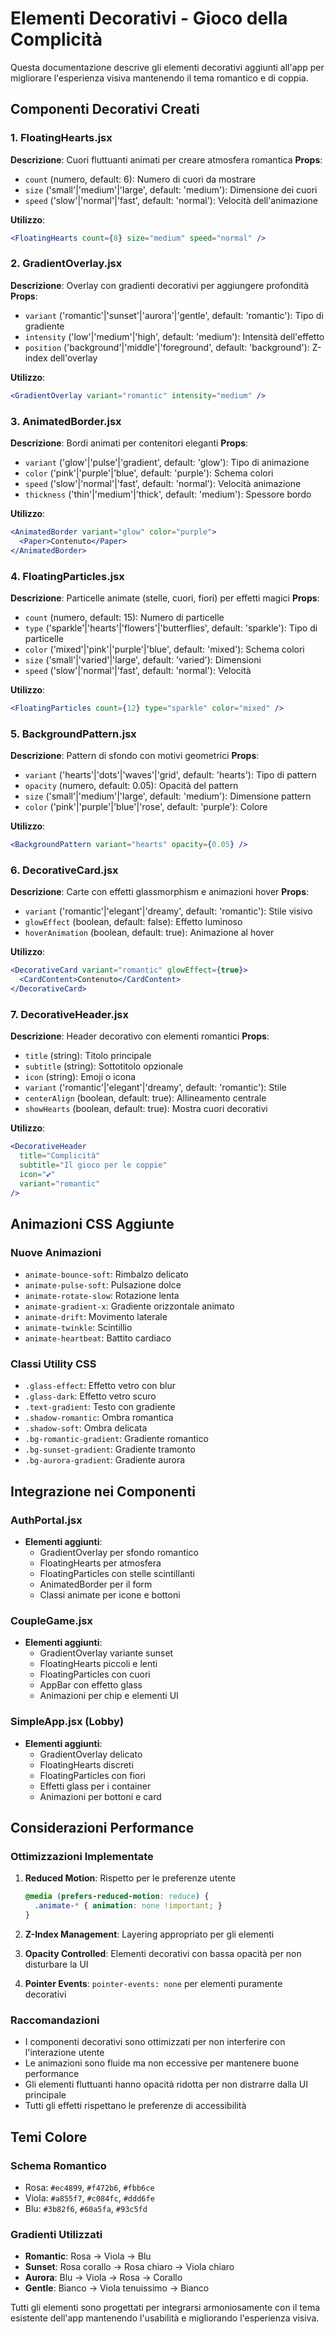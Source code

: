 # Elementi Decorativi - Gioco della Complicità

Questa documentazione descrive gli elementi decorativi aggiunti all'app per migliorare l'esperienza visiva mantenendo il tema romantico e di coppia.

## Componenti Decorativi Creati

### 1. FloatingHearts.jsx
**Descrizione**: Cuori fluttuanti animati per creare atmosfera romantica
**Props**:
- `count` (numero, default: 6): Numero di cuori da mostrare
- `size` ('small'|'medium'|'large', default: 'medium'): Dimensione dei cuori
- `speed` ('slow'|'normal'|'fast', default: 'normal'): Velocità dell'animazione

**Utilizzo**:
```jsx
<FloatingHearts count={8} size="medium" speed="normal" />
```

### 2. GradientOverlay.jsx
**Descrizione**: Overlay con gradienti decorativi per aggiungere profondità
**Props**:
- `variant` ('romantic'|'sunset'|'aurora'|'gentle', default: 'romantic'): Tipo di gradiente
- `intensity` ('low'|'medium'|'high', default: 'medium'): Intensità dell'effetto
- `position` ('background'|'middle'|'foreground', default: 'background'): Z-index dell'overlay

**Utilizzo**:
```jsx
<GradientOverlay variant="romantic" intensity="medium" />
```

### 3. AnimatedBorder.jsx
**Descrizione**: Bordi animati per contenitori eleganti
**Props**:
- `variant` ('glow'|'pulse'|'gradient', default: 'glow'): Tipo di animazione
- `color` ('pink'|'purple'|'blue', default: 'purple'): Schema colori
- `speed` ('slow'|'normal'|'fast', default: 'normal'): Velocità animazione
- `thickness` ('thin'|'medium'|'thick', default: 'medium'): Spessore bordo

**Utilizzo**:
```jsx
<AnimatedBorder variant="glow" color="purple">
  <Paper>Contenuto</Paper>
</AnimatedBorder>
```

### 4. FloatingParticles.jsx
**Descrizione**: Particelle animate (stelle, cuori, fiori) per effetti magici
**Props**:
- `count` (numero, default: 15): Numero di particelle
- `type` ('sparkle'|'hearts'|'flowers'|'butterflies', default: 'sparkle'): Tipo di particelle
- `color` ('mixed'|'pink'|'purple'|'blue', default: 'mixed'): Schema colori
- `size` ('small'|'varied'|'large', default: 'varied'): Dimensioni
- `speed` ('slow'|'normal'|'fast', default: 'normal'): Velocità

**Utilizzo**:
```jsx
<FloatingParticles count={12} type="sparkle" color="mixed" />
```

### 5. BackgroundPattern.jsx
**Descrizione**: Pattern di sfondo con motivi geometrici
**Props**:
- `variant` ('hearts'|'dots'|'waves'|'grid', default: 'hearts'): Tipo di pattern
- `opacity` (numero, default: 0.05): Opacità del pattern
- `size` ('small'|'medium'|'large', default: 'medium'): Dimensione pattern
- `color` ('pink'|'purple'|'blue'|'rose', default: 'purple'): Colore

**Utilizzo**:
```jsx
<BackgroundPattern variant="hearts" opacity={0.05} />
```

### 6. DecorativeCard.jsx
**Descrizione**: Carte con effetti glassmorphism e animazioni hover
**Props**:
- `variant` ('romantic'|'elegant'|'dreamy', default: 'romantic'): Stile visivo
- `glowEffect` (boolean, default: false): Effetto luminoso
- `hoverAnimation` (boolean, default: true): Animazione al hover

**Utilizzo**:
```jsx
<DecorativeCard variant="romantic" glowEffect={true}>
  <CardContent>Contenuto</CardContent>
</DecorativeCard>
```

### 7. DecorativeHeader.jsx
**Descrizione**: Header decorativo con elementi romantici
**Props**:
- `title` (string): Titolo principale
- `subtitle` (string): Sottotitolo opzionale
- `icon` (string): Emoji o icona
- `variant` ('romantic'|'elegant'|'dreamy', default: 'romantic'): Stile
- `centerAlign` (boolean, default: true): Allineamento centrale
- `showHearts` (boolean, default: true): Mostra cuori decorativi

**Utilizzo**:
```jsx
<DecorativeHeader 
  title="Complicità" 
  subtitle="Il gioco per le coppie"
  icon="💕"
  variant="romantic"
/>
```

## Animazioni CSS Aggiunte

### Nuove Animazioni
- `animate-bounce-soft`: Rimbalzo delicato
- `animate-pulse-soft`: Pulsazione dolce
- `animate-rotate-slow`: Rotazione lenta
- `animate-gradient-x`: Gradiente orizzontale animato
- `animate-drift`: Movimento laterale
- `animate-twinkle`: Scintillio
- `animate-heartbeat`: Battito cardiaco

### Classi Utility CSS
- `.glass-effect`: Effetto vetro con blur
- `.glass-dark`: Effetto vetro scuro
- `.text-gradient`: Testo con gradiente
- `.shadow-romantic`: Ombra romantica
- `.shadow-soft`: Ombra delicata
- `.bg-romantic-gradient`: Gradiente romantico
- `.bg-sunset-gradient`: Gradiente tramonto
- `.bg-aurora-gradient`: Gradiente aurora

## Integrazione nei Componenti

### AuthPortal.jsx
- **Elementi aggiunti**:
  - GradientOverlay per sfondo romantico
  - FloatingHearts per atmosfera
  - FloatingParticles con stelle scintillanti
  - AnimatedBorder per il form
  - Classi animate per icone e bottoni

### CoupleGame.jsx
- **Elementi aggiunti**:
  - GradientOverlay variante sunset
  - FloatingHearts piccoli e lenti
  - FloatingParticles con cuori
  - AppBar con effetto glass
  - Animazioni per chip e elementi UI

### SimpleApp.jsx (Lobby)
- **Elementi aggiunti**:
  - GradientOverlay delicato
  - FloatingHearts discreti
  - FloatingParticles con fiori
  - Effetti glass per i container
  - Animazioni per bottoni e card

## Considerazioni Performance

### Ottimizzazioni Implementate
1. **Reduced Motion**: Rispetto per le preferenze utente
   ```css
   @media (prefers-reduced-motion: reduce) {
     .animate-* { animation: none !important; }
   }
   ```

2. **Z-Index Management**: Layering appropriato per gli elementi
3. **Opacity Controlled**: Elementi decorativi con bassa opacità per non disturbare la UI
4. **Pointer Events**: `pointer-events: none` per elementi puramente decorativi

### Raccomandazioni
- I componenti decorativi sono ottimizzati per non interferire con l'interazione utente
- Le animazioni sono fluide ma non eccessive per mantenere buone performance
- Gli elementi fluttuanti hanno opacità ridotta per non distrarre dalla UI principale
- Tutti gli effetti rispettano le preferenze di accessibilità

## Temi Colore

### Schema Romantico
- Rosa: `#ec4899`, `#f472b6`, `#fbb6ce`
- Viola: `#a855f7`, `#c084fc`, `#ddd6fe`
- Blu: `#3b82f6`, `#60a5fa`, `#93c5fd`

### Gradienti Utilizzati
- **Romantic**: Rosa → Viola → Blu
- **Sunset**: Rosa corallo → Rosa chiaro → Viola chiaro
- **Aurora**: Blu → Viola → Rosa → Corallo
- **Gentle**: Bianco → Viola tenuissimo → Bianco

Tutti gli elementi sono progettati per integrarsi armoniosamente con il tema esistente dell'app mantenendo l'usabilità e migliorando l'esperienza visiva.